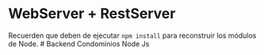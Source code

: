 # WebServer + RestServer

Recuerden que deben de ejecutar ```npm install``` para reconstruir los módulos de Node.
#   B a c k e n d     C o n d o m i n i o s   N o d e   J s  
 